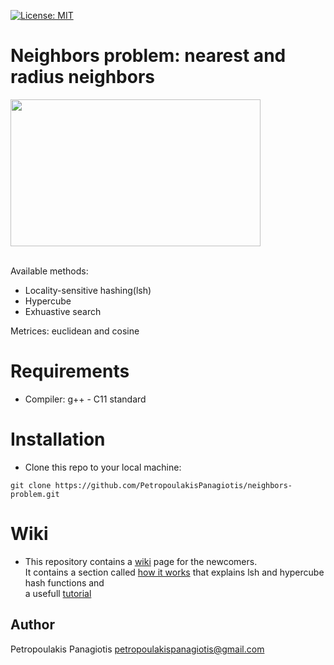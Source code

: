 [![License: MIT](https://img.shields.io/badge/License-MIT-yellow.svg)](https://opensource.org/licenses/MIT)
# Neighbors problem: nearest and radius neighbors
<p align="left">
<img src="https://www.researchgate.net/profile/Saleh_Alaliyat/publication/267953942/figure/fig14/AS:295388776026147@1447437580523/K-nearest-neighbor-algorithm-illustration-The-green-circle-is-the-sample-which-is-to-be.png" width="400px" height="235px"> <br /> <br />
</p>

Available methods: 
* Locality-sensitive hashing(lsh)
* Hypercube
* Exhuastive search <br />

Metrices: euclidean and cosine

# Requirements
* Compiler: g++ - C11 standard

# Installation
* Clone this repo to your local machine: 
```
git clone https://github.com/PetropoulakisPanagiotis/neighbors-problem.git
```
# Wiki
* This repository contains a [wiki](https://github.com/PetropoulakisPanagiotis/neighbors-problem/wiki) page for the newcomers. <br /> It contains a section called [how it works](https://github.com/PetropoulakisPanagiotis/neighbors-problem/wiki/How-it-works) that explains lsh and hypercube hash functions and <br /> a usefull [tutorial](https://github.com/PetropoulakisPanagiotis/neighbors-problem/wiki/Tutorial)

## Author
Petropoulakis Panagiotis petropoulakispanagiotis@gmail.com
